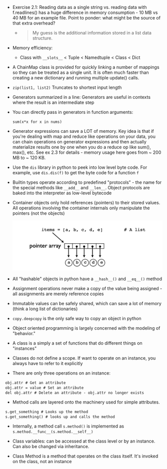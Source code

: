 
- Exercise 2.1: Reading data as a single string vs. reading data with f.readlines() has a huge difference in memory consumption - 10 MB vs 40 MB for an example file. 
Point to ponder: what might be the source of that extra overhead?
    - > My guess is the additional information stored in a list data structure. 

- Memory efficiency:
    - Class with `__slots__` < Tuple < Namedtuple < Class < Dict

- A ChainMap class is provided for quickly linking a number of mappings so they can be treated as a single unit. It is often much faster than creating a new dictionary and running multiple update() calls.

- `zip(list1, list2)` Truncates to shortest input length

- Generators summarized in a line: Generators are useful in contexts where the result is an intermediate step

- You can directly pass in generators in function arguments:
    ```
    sum(x*x for x in nums)
    ```
- Generator expressions can save a LOT of memory. Key idea is that if you're dealing with map and reduce like operations on your data, you can chain operations on generator expressions and then actually materialize results one by one when you do a reduce op like sum(), max(), etc. See ex 2.3 for details - memory usage here goes from ~ 200 MB to ~ 120 KB.

- Use the `dis` library in python to peek into low level byte code. For example, use `dis.dis(f)` to get the byte code for a function `f`

- Builtin types operate according to
predefined "protocols" - the name for the special methods like `__add__` and `__len__`. Object protocols are baked into the interpreter as low-level bytecode 

- Container objects only hold references
(pointers) to their stored values. All operations involving the container internals only manipulate the pointers (not the objects)

    ![container](container.png)

- All "hashable" objects in python have a `__hash__()` and `__eq__()` method

- Assignment operations never make a copy of the value being assigned - all assignments are merely reference copies

- Immutable values can be safely shared, which can save a lot of memory (think a long list of dictionaries)

- `copy.deepcopy` is the only safe way to copy an object in python

- Object oriented programming is largely
concerned with the modeling of "behavior." 

- A class is a simply a set of functions that do different things on "instances"

- Classes do not define a scope. If want to operate on an instance, you always have to refer to it explicitly

- There are only three operations on an instance: 
```
obj.attr # Get an attribute
obj.attr = value # Set an attribute
del obj.attr # Delete an attribute - obj.attr no longer exists
```
- Method calls are layered onto the machinery used for simple attributes.
```
s.get_something # Looks up the method
s.get_something() # looks up and calls the method
```

- Internally, a method call `s.method()` is implemented as `s.method.__func__(s.method.__self__)`

- Class variables: can be accessed at the class level or by an instance. Can also be changed via inheritance.

- Class Method is a method that operates on the class itself. It's invoked on the class, not an instance
